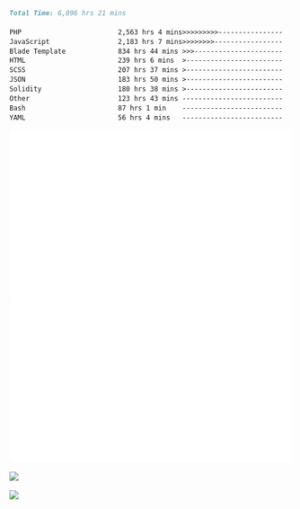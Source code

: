 <!--START_SECTION:waka-->

```markdown
Total Time: 6,896 hrs 21 mins

PHP                        2,563 hrs 4 mins>>>>>>>>>----------------   36.51 %
JavaScript                 2,183 hrs 7 mins>>>>>>>>-----------------   31.10 %
Blade Template             834 hrs 44 mins >>>----------------------   11.89 %
HTML                       239 hrs 6 mins  >------------------------   03.41 %
SCSS                       207 hrs 37 mins >------------------------   02.96 %
JSON                       183 hrs 50 mins >------------------------   02.62 %
Solidity                   180 hrs 38 mins >------------------------   02.57 %
Other                      123 hrs 43 mins -------------------------   01.76 %
Bash                       87 hrs 1 min    -------------------------   01.24 %
YAML                       56 hrs 4 mins   -------------------------   00.80 %
```

<!--END_SECTION:waka-->

![](https://raw.githubusercontent.com/DrMaxis/github-stats-transparent/output/generated/overview.svg)
![](https://raw.githubusercontent.com/DrMaxis/github-stats-transparent/output/generated/languages.svg)

![](https://git-readme-stats-drmaxis-projects.vercel.app/api?username=drmaxis&show_icons=true&theme=outrun&count_private=true&show=reviews,discussions_started,discussions_answered,prs_merged,prs_merged_percentage&custom_title=2024%20Github%20Rank)
 
<a href="https://count.getloli.com/"><img src="https://count.getloli.com/get/@:maxis-the-alchemist?theme=rule34"></a>
<!-- https://count.getloli.com/get/@alchemist?theme=rule34 -->
<br>
